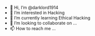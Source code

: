 - 👋 Hi, I’m @darklord1914
- 👀 I’m interested in Hacking 
- 🌱 I’m currently learning Ethical Hacking 
- 💞️ I’m looking to collaborate on ...
- 📫 How to reach me ...

<!---
darklord1914/darklord1914 is a ✨ special ✨ repository because its `README.md` (this file) appears on your GitHub profile.
You can click the Preview link to take a look at your changes.
--->
